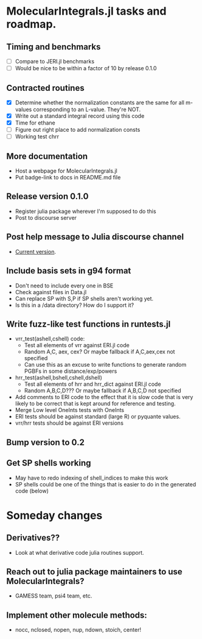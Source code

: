 # MolecularIntegrals.jl tasks and roadmap.

## Timing and benchmarks
- [ ] Compare to JERI.jl benchmarks
- [ ] Would be nice to be within a factor of 10 by release 0.1.0

## Contracted routines
- [X] Determine whether the normalization constants are the same for all m-values corresponding to an L-value. They're NOT.
- [X] Write out a standard integral record using this code
- [X] Time for ethane
- [ ] Figure out right place to add normalization consts
- [ ] Working test chrr

## More documentation
- Host a webpage for MolecularIntegrals.jl
- Put badge-link to docs in README.md file

## Release version 0.1.0
- Register julia package wherever I'm supposed to do this
- Post to discourse server

## Post help message to Julia discourse channel
- [Current version](<Julia\ optimization\ post.md>).
  
## Include basis sets in g94 format
- Don't need to include every one in BSE
- Check against files in Data.jl
- Can replace SP with S,P if SP shells aren't working yet.
- Is this in a /data directory? How do I support it?

## Write fuzz-like test functions in runtests.jl
- vrr_test(ashell,cshell) code:
    - Test all elements of vrr against ERI.jl code
    - Random A,C, aex, cex? Or maybe fallback if A,C,aex,cex not specified
    - Can use this as an excuse to write functions to generate random PGBFs
        in some distance/exp/powers
- hrr_test(ashell,bshell,cshell,dshell)
    - Test all elements of hrr and hrr_dict against ERI.jl code
    - Random A,B,C,D??? Or maybe fallback if A,B,C,D not specified
- Add comments to ERI code to the effect that it is slow code that is very
    likely to be correct that is kept around for reference and testing.
- Merge Low level OneInts tests with OneInts
- ERI tests should be against standard (large R) or pyquante values.
- vrr/hrr tests should be against ERI versions

## Bump version to 0.2

## Get SP shells working
- May have to redo indexing of shell_indices to make this work
- SP shells could be one of the things that is easier to do in the 
    generated code (below)

# Someday changes

## Derivatives??
- Look at what derivative code julia routines support.

## Reach out to julia package maintainers to use MolecularIntegrals?
- GAMESS team, psi4 team, etc.

## Implement other molecule methods:
- nocc, nclosed, nopen, nup, ndown, stoich, center!
